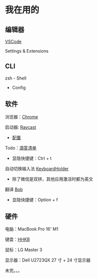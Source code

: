 # 我在用的

## 编辑器

[VSCode](https://code.visualstudio.com/)

Settings & Extensions

## CLI

zsh - Shell

- Config

## 软件

浏览器：[Chrome](Chrome/Chrome.md)

启动器: [Raycast](https://raycast.com)

- [配置](Raycast)

Todo：[滴答清单](https://dida365.com/)

- 显隐快捷键：Ctrl + t

自动切换输入法 [KeyboardHolder](https://github.com/leaves615/KeyboardHolder)

- 除了微信是双拼，其他应用激活时都为英文

翻译 [Bob](https://github.com/ripperhe/Bob)

- 显隐快捷键：Option + f

## 硬件

电脑：MacBook Pro 16' M1

键盘：[HHKB](HHKB/HHKB.md)

鼠标：LG Master 3

显示器：Dell U2723QX 27 寸 + 24 寸显示器

未完。。。
